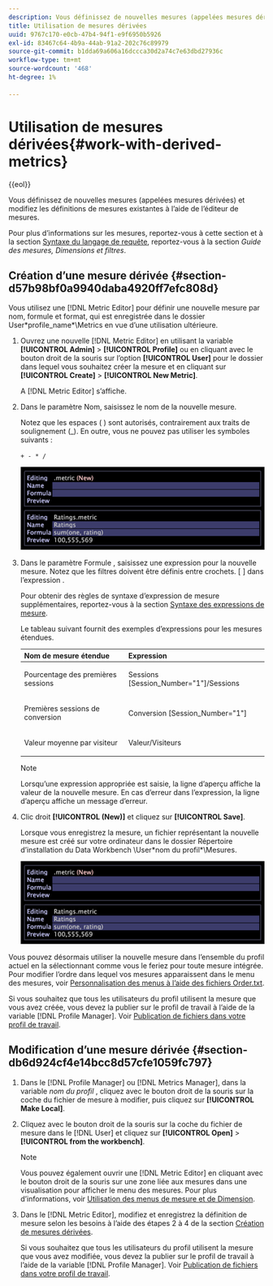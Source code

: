 ```yaml
---
description: Vous définissez de nouvelles mesures (appelées mesures dérivées) et modifiez les définitions de mesures existantes à l’aide de l’éditeur de mesures.
title: Utilisation de mesures dérivées
uuid: 9767c170-e0cb-47b4-94f1-e9f6950b5926
exl-id: 83467c64-4b9a-44ab-91a2-202c76c89979
source-git-commit: b1dda69a606a16dccca30d2a74c7e63dbd27936c
workflow-type: tm+mt
source-wordcount: '468'
ht-degree: 1%

---
```


# Utilisation de mesures dérivées{#work-with-derived-metrics}

{{eol}}

Vous définissez de nouvelles mesures (appelées mesures dérivées) et modifiez les définitions de mesures existantes à l’aide de l’éditeur de mesures.

Pour plus d’informations sur les mesures, reportez-vous à cette section et à la section [Syntaxe du langage de requête](../../../../home/c-get-started/c-qry-lang-syntx/c-qry-lang-syntx.md#concept-15d1d3f5164a47d49468c5acb7299d9f), reportez-vous à la section *Guide des mesures, Dimensions et filtres*.

## Création d’une mesure dérivée {#section-d57b98bf0a9940daba4920ff7efc808d}

Vous utilisez une [!DNL Metric Editor] pour définir une nouvelle mesure par nom, formule et format, qui est enregistrée dans le dossier User\*profile_name*\Metrics en vue d’une utilisation ultérieure.

1. Ouvrez une nouvelle [!DNL Metric Editor] en utilisant la variable **[!UICONTROL Admin]** > **[!UICONTROL Profile]** ou en cliquant avec le bouton droit de la souris sur l’option **[!UICONTROL User]** pour le dossier dans lequel vous souhaitez créer la mesure et en cliquant sur **[!UICONTROL Create]** > **[!UICONTROL New Metric]**.

   A [!DNL Metric Editor] s’affiche.

1. Dans le paramètre Nom, saisissez le nom de la nouvelle mesure.

   Notez que les espaces ( ) sont autorisés, contrairement aux traits de soulignement (_). En outre, vous ne pouvez pas utiliser les symboles suivants :

   `+ - * /`

   ![](assets/vis_MetricEditor_NewAndEditing.png)

1. Dans le paramètre Formule , saisissez une expression pour la nouvelle mesure. Notez que les filtres doivent être définis entre crochets. [ ] dans l’expression .

   Pour obtenir des règles de syntaxe d’expression de mesure supplémentaires, reportez-vous à la section [Syntaxe des expressions de mesure](../../../../home/c-get-started/c-qry-lang-syntx/c-syntx-mtrc-exp.md#concept-bbf440a0307549e088df491b51b51d66).

   Le tableau suivant fournit des exemples d’expressions pour les mesures étendues.

   <table id="table_ED77997FC08F492490DCAC3C4153781C"> 
   <thead> 
   <tr> 
      <th colname="col1" class="entry"> Nom de mesure étendue </th> 
      <th colname="col2" class="entry"> Expression </th> 
   </tr>
   </thead>
   <tbody> 
   <tr> 
      <td colname="col1"> <p>Pourcentage des premières sessions </p> </td> 
      <td colname="col2"> <p><span class="filepath"> Sessions [Session_Number="1"]/Sessions</span> </p> </td> 
   </tr> 
   <tr> 
      <td colname="col1"> <p>Premières sessions de conversion </p> </td> 
      <td colname="col2"> <p><span class="filepath"> Conversion [Session_Number="1"]</span> </p> </td> 
   </tr> 
   <tr> 
      <td colname="col1"> <p>Valeur moyenne par visiteur </p> </td> 
      <td colname="col2"> <p><span class="filepath"> Valeur/Visiteurs</span> </p> </td> 
   </tr> 
   </tbody> 
   </table>

   >[!NOTE]
   >
   >Lorsqu’une expression appropriée est saisie, la ligne d’aperçu affiche la valeur de la nouvelle mesure. En cas d’erreur dans l’expression, la ligne d’aperçu affiche un message d’erreur.

1. Clic droit **[!UICONTROL (New)]** et cliquez sur **[!UICONTROL Save]**.

   Lorsque vous enregistrez la mesure, un fichier représentant la nouvelle mesure est créé sur votre ordinateur dans le dossier Répertoire d’installation du Data Workbench \User\*nom du profil*\Mesures.

   ![](assets/vis_MetricEditor_NewAndEditing.png)

Vous pouvez désormais utiliser la nouvelle mesure dans l’ensemble du profil actuel en la sélectionnant comme vous le feriez pour toute mesure intégrée. Pour modifier l’ordre dans lequel vos mesures apparaissent dans le menu des mesures, voir [Personnalisation des menus à l’aide des fichiers Order.txt](../../../../home/c-get-started/c-intf-anlys-ftrs/c-ctm-menus/t-cstm-menus-ordr-files.md#task-a391800a8dd444deb3e1516d5189f999).

Si vous souhaitez que tous les utilisateurs du profil utilisent la mesure que vous avez créée, vous devez la publier sur le profil de travail à l’aide de la variable [!DNL Profile Manager]. Voir [Publication de fichiers dans votre profil de travail](../../../../home/c-get-started/c-admin-intrf/c-prof-mgr/t-pub-files-wkg-prof.md#task-a0106e010c834d16bd60eef4721b6af9).

## Modification d’une mesure dérivée {#section-db6d924cf4e14bcc8d57cfe1059fc797}

1. Dans le [!DNL Profile Manager] ou [!DNL Metrics Manager], dans la variable *nom du profil* , cliquez avec le bouton droit de la souris sur la coche du fichier de mesure à modifier, puis cliquez sur **[!UICONTROL Make Local]**.
1. Cliquez avec le bouton droit de la souris sur la coche du fichier de mesure dans le [!DNL User] et cliquez sur **[!UICONTROL Open]** > **[!UICONTROL from the workbench]**.

   >[!NOTE]
   >
   >Vous pouvez également ouvrir une [!DNL Metric Editor] en cliquant avec le bouton droit de la souris sur une zone liée aux mesures dans une visualisation pour afficher le menu des mesures. Pour plus d’informations, voir [Utilisation des menus de mesure et de Dimension](../../../../home/c-get-started/c-vis/c-met-dim-menus.md#concept-50f07ae47c3e4f94ad7d3d7f8293ccac).

1. Dans le [!DNL Metric Editor], modifiez et enregistrez la définition de mesure selon les besoins à l’aide des étapes 2 à 4 de la section [Création de mesures dérivées](../../../../home/c-get-started/c-admin-intrf/c-prof-mgr/c-drvd-mtrcs.md#section-d57b98bf0a9940daba4920ff7efc808d).

   Si vous souhaitez que tous les utilisateurs du profil utilisent la mesure que vous avez modifiée, vous devez la publier sur le profil de travail à l’aide de la variable [!DNL Profile Manager]. Voir [Publication de fichiers dans votre profil de travail](../../../../home/c-get-started/c-admin-intrf/c-prof-mgr/t-pub-files-wkg-prof.md#task-a0106e010c834d16bd60eef4721b6af9).
